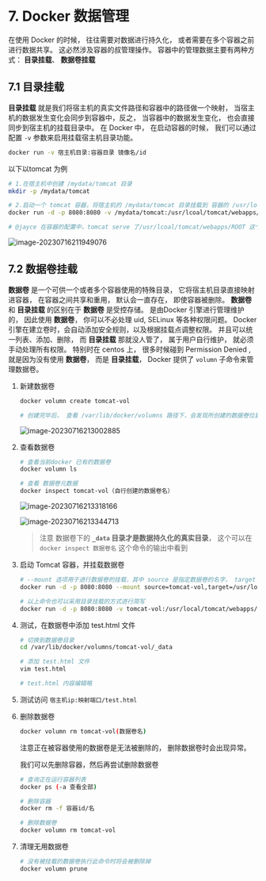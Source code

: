 # 7. Docker 数据管理

在使用 Docker 的时候， 往往需要对数据进行持久化， 或者需要在多个容器之前进行数据共享。  这必然涉及容器的叔管理操作。 容器中的管理数据主要有两种方式： **目录挂载**、 **数据卷挂载**

## 7.1 目录挂载

**目录挂载** 就是我们将宿主机的真实文件路径和容器中的路径做一个映射， 当宿主机的数据发生变化会同步到容器中，反之， 当容器中的数据发生变化， 也会直接同步到宿主机的挂载目录中。 在 Docker 中， 在启动容器的时候， 我们可以通过配置 `-v` 参数来启用挂载宿主机目录功能。 

```bash
docker run -v 宿主机目录:容器目录 镜像名/id 
```

以下以tomcat 为例

```bash
# 1.在宿主机中创建 /mydata/tomcat 目录
mkdir -p /mydata/tomcat

# 2.启动一个 tomcat 容器，将宿主机的 /mydata/tomcat 目录挂载到 容器的 /usr/local/tomcat/webapps/ROOT 中
docker run -d -p 8080:8080 -v /mydata/tomcat:/usr/lcoal/tomcat/webapps/ROOT tomcat

# @jayce 在容器的配置中，tomcat serve 了/usr/lcoal/tomcat/webapps/ROOT 这个目录， 所以当目录映射了之后，你在/mydata/tomcat目录下放置一个 index.html ， 然后去访问这个容器 tomcat 的web 服务， 就可以直接访问到了。 
```

![image-20230716211949076](C:\Users\jayce\AppData\Roaming\Typora\typora-user-images\image-20230716211949076.png)



## 7.2 数据卷挂载

**数据卷** 是一个可供一个或者多个容器使用的特殊目录， 它将宿主机目录直接映射进容器， 在容器之间共享和重用， 默认会一直存在， 即使容器被删除。  **数据卷** 和 **目录挂载** 的区别在于 **数据卷** 是受控存储。 是由Docker 引擎进行管理维护的， 因此使用 **数据卷**， 你可以不必处理 uid, SELinux 等各种权限问题。  Docker 引擎在建立卷时，会自动添加安全规则，以及根据挂载点调整权限。  并且可以统一列表、添加、删除， 而 **目录挂载** 那就没人管了， 属于用户自行维护， 就必须手动处理所有权限。 特别时在 centos 上， 很多时候碰到 Permission Denied , 就是因为没有使用 **数据卷**， 而是 **目录挂载**， Docker 提供了 `volumn` 子命令来管理数据卷。

1. 新建数据卷

   ```bash
   docker volumn create tomcat-vol
   
   # 创建完毕后， 查看 /var/lib/docker/volumns 路径下，会发现所创建的数据卷位置。
   ```

   ![image-20230716213002885](C:\Users\jayce\AppData\Roaming\Typora\typora-user-images\image-20230716213002885.png)

2. 查看数据卷

   ```bash
   # 查看当前docker 已有的数据卷
   docker volumn ls
   
   # 查看 数据卷元数据
   docker inspect tomcat-vol（自行创建的数据卷名）
   ```

   ![image-20230716213318166](C:\Users\jayce\AppData\Roaming\Typora\typora-user-images\image-20230716213318166.png)

   ![image-20230716213344713](C:\Users\jayce\AppData\Roaming\Typora\typora-user-images\image-20230716213344713.png)

   > 注意 数据卷下的 **`_data` 目录才是数据持久化的真实目录**， 这个可以在 `docker inspect 数据卷名` 这个命令的输出中看到

3. 启动 Tomcat 容器，并挂载数据卷

   ```bash
   # --mount 选项用于进行数据卷的挂载，其中 source 是指定数据卷的名字， target 指定容器中的挂载目录。
   docker run -d -p 8080:8080 --mount source=tomcat-vol,target=/usr/local/tomcat/webapps/ROOT tomcat
   
   # 以上命令也可以采用目录挂载的方式进行简写
   docker run -d -p 8080:8080 -v tomcat-vol:/usr/local/tomcat/webapps/ROOT tomcat
   ```

   

4. 测试，在数据卷中添加 test.html 文件

   ```bash
   # 切换到数据卷目录
   cd /var/lib/docker/volumns/tomcat-vol/_data
   
   # 添加 test.html 文件
   vim test.html
   
   # test.html 内容编辑略
   ```

5. 测试访问 `宿主机ip:映射端口/test.html`

6. 删除数据卷

   ```bash
   docker volumn rm tomcat-vol(数据卷名)
   ```

   注意正在被容器使用的数据卷是无法被删除的， 删除数据卷时会出现异常。

   我们可以先删除容器，然后再尝试删除数据卷

   ```bash
   # 查询正在运行容器列表
   docker ps (-a 查看全部)
   
   # 删除容器
   docker rm -f 容器id/名
   
   # 删除数据卷
   docker volumn rm tomcat-vol
   ```

7. 清理无用数据卷

   ```bash
   # 没有被挂载的数据卷执行此命令时将会被删除掉
   docker volumn prune
   ```

   

